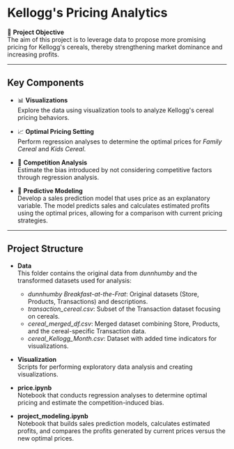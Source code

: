 # Kellogg's Pricing Analytics

📌 **Project Objective**  
The aim of this project is to leverage data to propose more promising pricing for Kellogg's cereals, thereby strengthening market dominance and increasing profits.

---

## Key Components

- 📊 **Visualizations**  
  Explore the data using visualization tools to analyze Kellogg's cereal pricing behaviors.

- 📈 **Optimal Pricing Setting**  
  Perform regression analyses to determine the optimal prices for _Family Cereal_ and _Kids Cereal_.

- 🤝 **Competition Analysis**  
  Estimate the bias introduced by not considering competitive factors through regression analysis.

- 🔮 **Predictive Modeling**  
  Develop a sales prediction model that uses price as an explanatory variable. The model predicts sales and calculates estimated profits using the optimal prices, allowing for a comparison with current pricing strategies.

---

## Project Structure

- **Data**  
  This folder contains the original data from _dunnhumby_ and the transformed datasets used for analysis:

  - _dunnhumby Breakfast-at-the-Frat_: Original datasets (Store, Products, Transactions) and descriptions.
  - _transaction_cereal.csv_: Subset of the Transaction dataset focusing on cereals.
  - _cereal_merged_df.csv_: Merged dataset combining Store, Products, and the cereal-specific Transaction data.
  - _cereal_Kellogg_Month.csv_: Dataset with added time indicators for visualizations.

- **Visualization**  
  Scripts for performing exploratory data analysis and creating visualizations.

- **price.ipynb**  
  Notebook that conducts regression analyses to determine optimal pricing and estimate the competition-induced bias.

- **project_modeling.ipynb**  
  Notebook that builds sales prediction models, calculates estimated profits, and compares the profits generated by current prices versus the new optimal prices.
